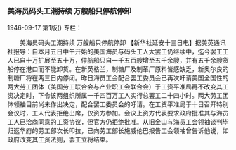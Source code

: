 ### 美海员码头工潮持续  万艘船只停航停卸

1946-09-17
第1版()
专栏：

　　美海员码头工潮持续
    万艘船只停航停卸
    【新华社延安十三日电】据美英通讯社报导：自本月五日中午开始的美国海员与码头工人大罢工仍继续中，迄今罢工工人已自十万扩展至五十万，停航船只自一千五百艘增至五千余艘，并有五千余艘货船停在港口而不能卸货。在新英格兰，制糖厂及制革厂原料皆感缺乏，新奥尔良的制糖厂将在两三日内停闭。昨日海员工会配合罢工委员会已再次吁请美国全国性的两大劳工团体（美国劳工联合会与产业职工会联合会）于工资平准局再不改变其工资决定时，下令该两组织所属一千四百万工人实行总罢工二十四小时。两大劳工团体领袖目前尚未作出决定，配合罢工委员会的吁请。在工资平准局于十日召开特别会议时，工人代表拒绝出席，仅资方参加。会议上资方代表要求政府批准其与海员工人已洽商同意的工资协议，但官方仍拒绝批准。从旧金山与海员工会领袖谈判毕归返华府的劳工部次长叩拉，已向劳工部长施威伦巴报告工会领袖曾告诉他说，如政府改变其工资法则，罢工立将结束。
